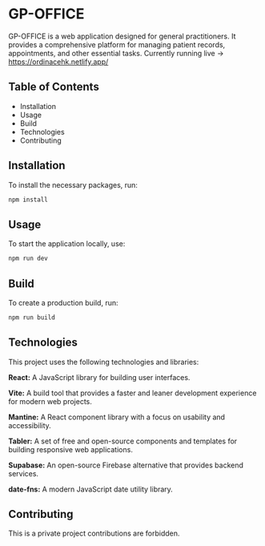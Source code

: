 # GP-OFFICE

GP-OFFICE is a web application designed for general practitioners. It provides a comprehensive platform for managing patient records, appointments, and other essential tasks.
Currently running live -> https://ordinacehk.netlify.app/

## Table of Contents

- Installation
- Usage
- Build
- Technologies
- Contributing

## Installation

To install the necessary packages, run:

```bash
npm install
```

## Usage
To start the application locally, use:

```bash
npm run dev
```

## Build
To create a production build, run:

```bash
npm run build
```

## Technologies
This project uses the following technologies and libraries:

**React:** A JavaScript library for building user interfaces.

**Vite:** A build tool that provides a faster and leaner development experience for modern web projects.

**Mantine:** A React component library with a focus on usability and accessibility.

**Tabler:** A set of free and open-source components and templates for building responsive web applications.

**Supabase:** An open-source Firebase alternative that provides backend services.

**date-fns:** A modern JavaScript date utility library.

## Contributing
This is a private project contributions are forbidden.
